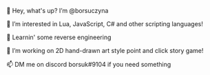 👋 Hey, what's up? I’m @borsuczyna

👀 I’m interested in Lua, JavaScript, C# and other scripting languages!

🌱 Learnin' some reverse engineering

💞️ I’m working on 2D hand-drawn art style point and click story game!

📫 DM me on discord borsuk#9104 if you need something

<!---
borsuczyna/borsuczyna is a ✨ special ✨ repository because its `README.md` (this file) appears on your GitHub profile.
You can click the Preview link to take a look at your changes.
--->

